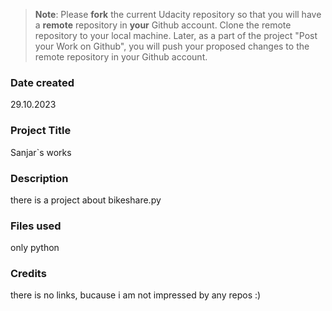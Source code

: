>**Note**: Please **fork** the current Udacity repository so that you will have a **remote** repository in **your** Github account. Clone the remote repository to your local machine. Later, as a part of the project "Post your Work on Github", you will push your proposed changes to the remote repository in your Github account.

### Date created
29.10.2023

### Project Title
Sanjar`s works

### Description
there is a project about bikeshare.py

### Files used
only python 

### Credits
there is no links, bucause i am not impressed by any repos :) 

